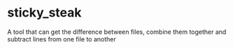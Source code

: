# sticky_steak
A tool that can get the difference between files, combine them together and subtract lines from one file to another
